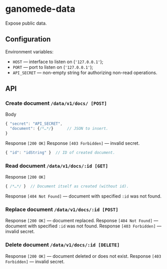 # ganomede-data

Expose public data.

## Configuration

Environment variables:

* `HOST` — interface to listen on (`'127.0.0.1'`);
* `PORT` — port to listen on (`'127.0.0.1'`);
* `API_SECRET` — non-empty string for authorizing non-read operations.

## API

### Create document `/data/v1/docs/ [POST]`

Body

``` js
{ "secret": "API_SECRET",
  "document": {/*…*/}      // JSON to insert.
}
```

Response `[200 OK]`
Response `[403 Forbidden]` — invalid secret.

``` js
{ "id": "idString" }  // ID of created document.
```

### Read document `/data/v1/docs/:id [GET]`

Response `[200 OK]`

``` js
{ /*…*/ }  // Document itself as created (without id).
```

Response `[404 Not Found]` — document with specified `:id` was not found.

### Replace document `/data/v1/docs/:id [POST]`

Response `[200 OK]` — document replaced.
Response `[404 Not Found]` — document with specified `:id` was not found.
Response `[403 Forbidden]` — invalid secret.

### Delete document `/data/v1/docs/:id [DELETE]`

Response `[200 OK]` — document deleted or does not exist.
Response `[403 Forbidden]` — invalid secret.
